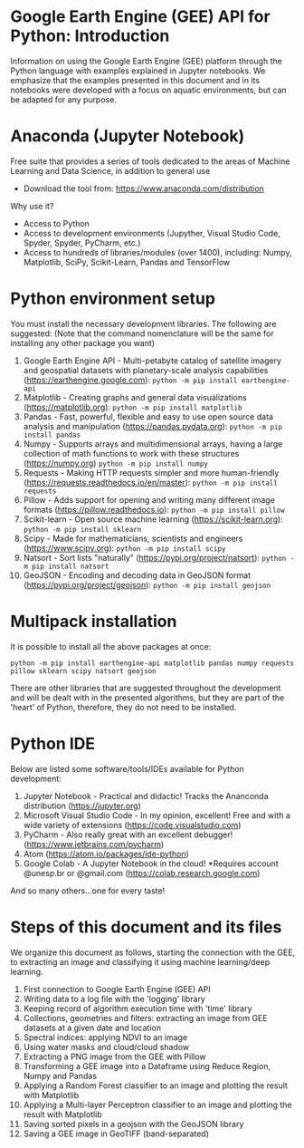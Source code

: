 # Google Earth Engine (GEE) API for Python: Introduction

Information on using the Google Earth Engine (GEE) platform through the Python language with examples explained in Jupyter notebooks. We emphasize that the examples presented in this document and in its notebooks were developed with a focus on aquatic environments, but can be adapted for any purpose.


# Anaconda (Jupyter Notebook)

Free suite that provides a series of tools dedicated to the areas of Machine Learning and Data Science, in addition to general use

- Download the tool from: https://www.anaconda.com/distribution

Why use it?

- Access to Python
- Access to development environments (Jupyther, Visual Studio Code, Spyder, Spyder, PyCharm, etc.)
- Access to hundreds of libraries/modules (over 1400), including: Numpy, Matplotlib, SciPy, Scikit-Learn, Pandas and TensorFlow


# Python environment setup

You must install the necessary development libraries. The following are suggested: (Note that the command nomenclature will be the same for installing any other package you want)

1. Google Earth Engine API - Multi-petabyte catalog of satellite imagery and geospatial datasets with planetary-scale analysis capabilities (https://earthengine.google.com): `python -m pip install earthengine-api`
2. Matplotlib - Creating graphs and general data visualizations (https://matplotlib.org): `python -m pip install matplotlib`
3. Pandas - Fast, powerful, flexible and easy to use open source data analysis and manipulation (https://pandas.pydata.org): `python -m pip install pandas`
4. Numpy - Supports arrays and multidimensional arrays, having a large collection of math functions to work with these structures (https://numpy.org) `python -m pip install numpy`
5. Requests - Making HTTP requests simpler and more human-friendly (https://requests.readthedocs.io/en/master): `python -m pip install requests`
6. Pillow - Adds support for opening and writing many different image formats (https://pillow.readthedocs.io): `python -m pip install pillow`
7. Scikit-learn - Open source machine learning (https://scikit-learn.org): `python -m pip install sklearn`
8. Scipy - Made for mathematicians, scientists and engineers (https://www.scipy.org): `python -m pip install scipy`
9. Natsort - Sort lists "naturally" (https://pypi.org/project/natsort): `python -m pip install natsort`
10. GeoJSON - Encoding and decoding data in GeoJSON format (https://pypi.org/project/geojson): `python -m pip install geojson`


# Multipack installation

It is possible to install all the above packages at once:

`python -m pip install earthengine-api matplotlib pandas numpy requests pillow sklearn scipy natsort geojson`

There are other libraries that are suggested throughout the development and will be dealt with in the presented algorithms, but they are part of the 'heart' of Python, therefore, they do not need to be installed.


# Python IDE

Below are listed some software/tools/IDEs available for Python development:

1. Jupyter Notebook - Practical and didactic! Tracks the Ananconda distribution (https://jupyter.org)
2. Microsoft Visual Studio Code - In my opinion, excellent! Free and with a wide variety of extensions (https://code.visualstudio.com)
3. PyCharm - Also really great with an excellent debugger! (https://www.jetbrains.com/pycharm)
4. Atom (https://atom.io/packages/ide-python)
5. Google Colab - A Jupyter Notebook in the cloud! *Requires account @unesp.br or @gmail.com (https://colab.research.google.com)

And so many others...one for every taste!


# Steps of this document and its files

We organize this document as follows, starting the connection with the GEE, to extracting an image and classifying it using machine learning/deep learning.

1. First connection to Google Earth Engine (GEE) API
2. Writing data to a log file with the 'logging' library
3. Keeping record of algorithm execution time with 'time' library
4. Collections, geometries and filters: extracting an image from GEE datasets at a given date and location
5. Spectral indices: applying NDVI to an image
6. Using water masks and cloud/cloud shadow
7. Extracting a PNG image from the GEE with Pillow
8. Transforming a GEE image into a Dataframe using Reduce Region, Numpy and Pandas
9. Applying a Random Forest classifier to an image and plotting the result with Matplotlib
10. Applying a Multi-layer Perceptron classifier to an image and plotting the result with Matplotlib
11. Saving sorted pixels in a geojson with the GeoJSON library
12. Saving a GEE image in GeoTIFF (band-separated)
